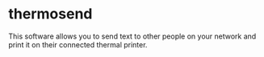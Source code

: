 # thermosend
This software allows you to send text to other people on your network and print it on their connected thermal printer.
